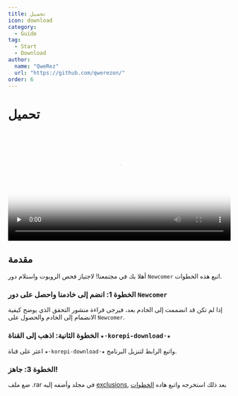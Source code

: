 ```yaml
---
title: تحميل
icon: download
category:
  - Guide
tag:
  - Start
  - Download
author:
  name: "QweRez"
  url: "https://github.com/qwerezon/"
order: 6
---
```


# تحميل

<video controls preload="none" width="100%" poster="https://nextcloud.atruicardona.xyz/s/HFYfj2E25cFYnYC/preview"><source src="https://nextcloud.atruicardona.xyz/s/HFYfj2E25cFYnYC/download" type="video/mp4"></video>

## مقدمة

أهلا بك في مجتمعنا! لاجتياز فحص الروبوت واستلام دور `Newcomer` اتبع هذه الخطوات.

### الخطوة 1: انضم إلى خادمنا واحصل على دور `Newcomer`

إذا لم تكن قد انضممت إلى الخادم بعد، فيرجى قراءة منشور التحقق الذي يوضح كيفية الانضمام إلى الخادم والحصول على `Newcomer`.

### الخطوة الثانية: اذهب إلى القناة `★⋅korepi-download⋅★`

اعثر على قناة `★⋅korepi-download⋅★` واتبع الرابط لتنزيل البرنامج.

### الخطوة 3: جاهز!

ضع ملف .rar في مجلد وأضفه إليه [exclusions](../guide/virus.md), بعد ذلك استخرجه واتبع هاده [الخطوات](../guide/getkey.md)

